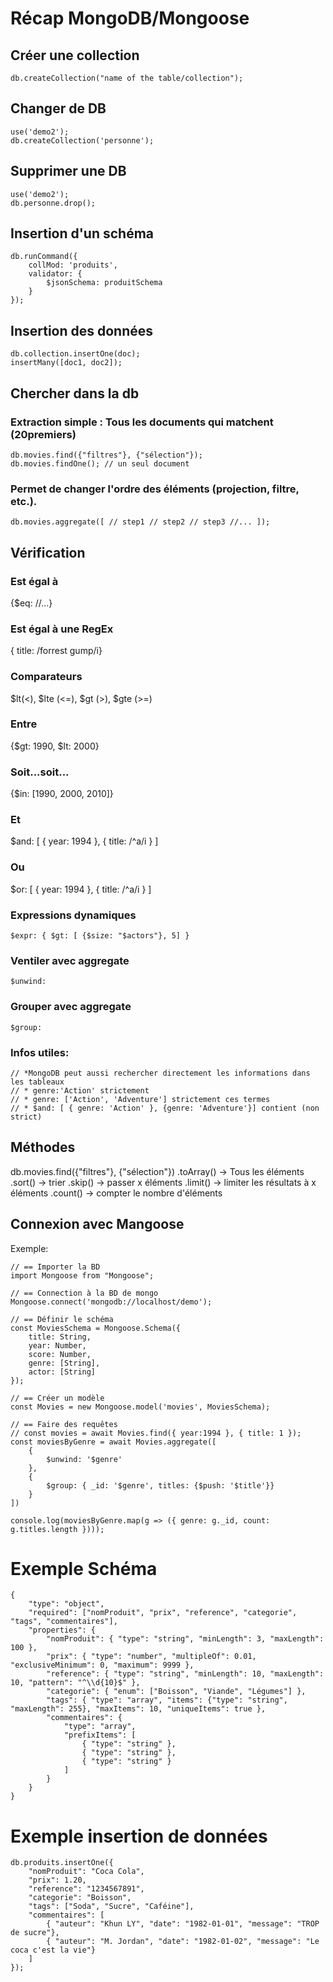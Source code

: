 # Récap MongoDB/Mongoose

## Créer une collection
```
db.createCollection("name of the table/collection");
```
## Changer de DB
```
use('demo2');
db.createCollection('personne');
```
## Supprimer une DB
```
use('demo2');
db.personne.drop();
```
## Insertion d'un schéma
```
db.runCommand({
    collMod: 'produits', 
    validator: {
        $jsonSchema: produitSchema
    }
});
```
## Insertion des données
```
db.collection.insertOne(doc);
insertMany([doc1, doc2]);
```
## Chercher dans la db
### Extraction simple : Tous les documents qui matchent (20premiers)
```
db.movies.find({"filtres"}, {"sélection"});
db.movies.findOne(); // un seul document
```
### Permet de changer l'ordre des éléments (projection, filtre, etc.).
```
db.movies.aggregate([ // step1 // step2 // step3 //... ]);
```
## __Vérification__
### Est égal à
  {$eq: //...}
### Est égal à une RegEx
  { title: /forrest gump/i}
### Comparateurs
  $lt(<), $lte (<=), $gt (>), $gte (>=)
### Entre
  {$gt: 1990, $lt: 2000}
### Soit...soit...
  {$in: [1990, 2000, 2010]}
### Et
  $and: [
            { year: 1994 },
            { title: /^a/i }
        ]
### Ou
  $or: [
            { year: 1994 },
            { title: /^a/i }
        ]
### Expressions dynamiques
```
$expr: { $gt: [ {$size: "$actors"}, 5] }
```
### Ventiler avec aggregate
```
$unwind:
```
### Grouper avec aggregate
```
$group:
```
### Infos utiles:
```
// *MongoDB peut aussi rechercher directement les informations dans les tableaux 
// * genre:'Action' strictement
// * genre: ['Action', 'Adventure'] strictement ces termes
// * $and: [ { genre: 'Action' }, {genre: 'Adventure'}] contient (non strict)
```
## __Méthodes__
db.movies.find({"filtres"}, {"sélection"})
  .toArray() → Tous les éléments
  .sort() → trier
  .skip() → passer x éléments
  .limit() → limiter les résultats à x éléments
  .count() → compter le nombre d'éléments

## Connexion avec Mangoose
Exemple:
```
// == Importer la BD
import Mongoose from "Mongoose";

// == Connection à la BD de mongo
Mongoose.connect('mongodb://localhost/demo');

// == Définir le schéma
const MoviesSchema = Mongoose.Schema({
    title: String,
    year: Number,
    score: Number,
    genre: [String],
    actor: [String]
});

// == Créer un modèle
const Movies = new Mongoose.model('movies', MoviesSchema);

// == Faire des requêtes
// const movies = await Movies.find({ year:1994 }, { title: 1 });
const moviesByGenre = await Movies.aggregate([
    {
        $unwind: '$genre'
    },
    {
        $group: { _id: '$genre', titles: {$push: '$title'}}
    }
])

console.log(moviesByGenre.map(g => ({ genre: g._id, count: g.titles.length })));
```

# Exemple Schéma
```
{
    "type": "object",
    "required": ["nomProduit", "prix", "reference", "categorie", "tags", "commentaires"],
    "properties": {
        "nomProduit": { "type": "string", "minLength": 3, "maxLength": 100 },
        "prix": { "type": "number", "multipleOf": 0.01, "exclusiveMinimum": 0, "maximum": 9999 },
        "reference": { "type": "string", "minLength": 10, "maxLength": 10, "pattern": "^\\d{10}$" },
        "categorie": { "enum": ["Boisson", "Viande", "Légumes"] },
        "tags": { "type": "array", "items": {"type": "string", "maxLength": 255}, "maxItems": 10, "uniqueItems": true },
        "commentaires": { 
            "type": "array", 
            "prefixItems": [
                { "type": "string" },
                { "type": "string" },
                { "type": "string" }
            ]
        }
    }
}
```
# Exemple insertion de données
```
db.produits.insertOne({
    "nomProduit": "Coca Cola",
    "prix": 1.20,
    "reference": "1234567891",
    "categorie": "Boisson",
    "tags": ["Soda", "Sucre", "Caféine"],
    "commentaires": [
        { "auteur": "Khun LY", "date": "1982-01-01", "message": "TROP de sucre"},
        { "auteur": "M. Jordan", "date": "1982-01-02", "message": "Le coca c'est la vie"}
    ]
});
```








